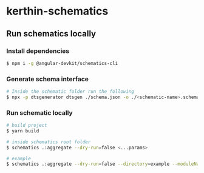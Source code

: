 # kerthin-schematics

## Run schematics locally

### Install dependencies

```sh
$ npm i -g @angular-devkit/schematics-cli
```

### Generate schema interface

```sh
# Inside the schematic folder run the following
$ npx -p dtsgenerator dtsgen ./schema.json -o ./<schematic-name>.schema.d.ts
```

### Run schematic locally

```sh
# build project
$ yarn build

# inside schematics root folder
$ schematics .:aggregate --dry-run=false <...params>

# example
$ schematics .:aggregate --dry-run=false --directory=example --moduleName=user --properties="name:Name,email:Email,addresses:Address:true,profile:Profile::true"
```

